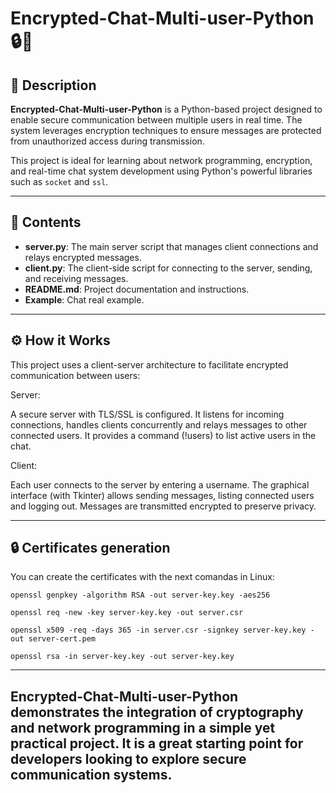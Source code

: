 <h1>Encrypted-Chat-Multi-user-Python 🔒💬</h1>


<h2>📜 Description</h2>

<p><strong>Encrypted-Chat-Multi-user-Python</strong> is a Python-based project designed to enable secure communication between multiple users in real time. The system leverages encryption techniques to ensure messages are protected from unauthorized access during transmission.</p>

<p>This project is ideal for learning about network programming, encryption, and real-time chat system development using Python's powerful libraries such as <code>socket</code> and <code>ssl</code>.</p>


---

<h2>📂 Contents</h2>

<ul>
  <li><strong>server.py</strong>: The main server script that manages client connections and relays encrypted messages.</li>
  <li><strong>client.py</strong>: The client-side script for connecting to the server, sending, and receiving messages.</li>
  <li><strong>README.md</strong>: Project documentation and instructions.</li>
  <li><strong>Example</strong>: Chat real example.</li>
</ul>

---

<h2>⚙️ How it Works</h2>

<p>This project uses a client-server architecture to facilitate encrypted communication between users:</p>
<p>Server:

A secure server with TLS/SSL is configured.
It listens for incoming connections, handles clients concurrently and relays messages to other connected users.
It provides a command (!users) to list active users in the chat.</p>
<p></p>
Client:

Each user connects to the server by entering a username.
The graphical interface (with Tkinter) allows sending messages, listing connected users and logging out.
Messages are transmitted encrypted to preserve privacy.</p>

---

<h2>🔒  Certificates generation</h2>
<p>You can create the certificates with the next comandas in Linux:</p>
<p><code>openssl genpkey -algorithm RSA -out server-key.key -aes256</code></p>
<p><code>openssl req -new -key server-key.key -out server.csr</code></p>
<p><code>openssl x509 -req -days 365 -in server.csr -signkey server-key.key -out server-cert.pem</code></p>
<p><code>openssl rsa -in server-key.key -out server-key.key </code></p>


---

<h2 Conclusion</h2>

<p>Encrypted-Chat-Multi-user-Python demonstrates the integration of cryptography and network programming in a simple yet practical project. It is a great starting point for developers looking to explore secure communication systems.</p>

